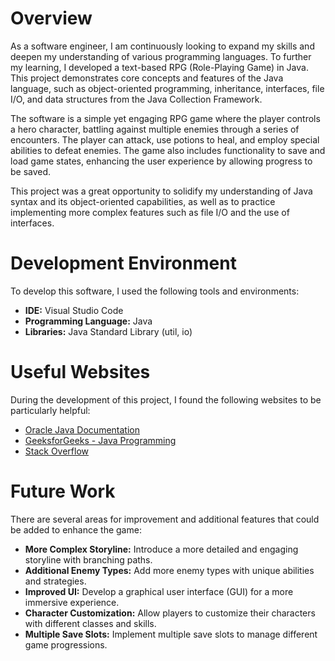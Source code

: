# Overview

As a software engineer, I am continuously looking to expand my skills and deepen my understanding of various programming languages. To further my learning, I developed a text-based RPG (Role-Playing Game) in Java. This project demonstrates core concepts and features of the Java language, such as object-oriented programming, inheritance, interfaces, file I/O, and data structures from the Java Collection Framework.

The software is a simple yet engaging RPG game where the player controls a hero character, battling against multiple enemies through a series of encounters. The player can attack, use potions to heal, and employ special abilities to defeat enemies. The game also includes functionality to save and load game states, enhancing the user experience by allowing progress to be saved.

This project was a great opportunity to solidify my understanding of Java syntax and its object-oriented capabilities, as well as to practice implementing more complex features such as file I/O and the use of interfaces.

# Development Environment

To develop this software, I used the following tools and environments:

- **IDE:** Visual Studio Code
- **Programming Language:** Java
- **Libraries:** Java Standard Library (util, io)

# Useful Websites

During the development of this project, I found the following websites to be particularly helpful:

- [Oracle Java Documentation](https://docs.oracle.com/javase/8/docs/)
- [GeeksforGeeks - Java Programming](https://www.geeksforgeeks.org/java/)
- [Stack Overflow](https://stackoverflow.com/)

# Future Work

There are several areas for improvement and additional features that could be added to enhance the game:

- **More Complex Storyline:** Introduce a more detailed and engaging storyline with branching paths.
- **Additional Enemy Types:** Add more enemy types with unique abilities and strategies.
- **Improved UI:** Develop a graphical user interface (GUI) for a more immersive experience.
- **Character Customization:** Allow players to customize their characters with different classes and skills.
- **Multiple Save Slots:** Implement multiple save slots to manage different game progressions.
 